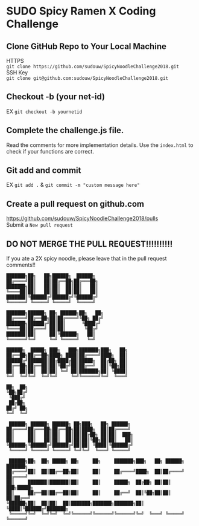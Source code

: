 # SUDO Spicy Ramen X Coding Challenge 

## Clone GitHub Repo to Your Local Machine

HTTPS  
`git clone https://github.com/sudouw/SpicyNoodleChallenge2018.git`  
SSH Key  
`git clone git@github.com:sudouw/SpicyNoodleChallenge2018.git`  

## Checkout -b (your net-id)
EX `git checkout -b yournetid`

## Complete the challenge.js file. 
Read the comments for more implementation details.
Use the `index.html` to check if your functions are 
correct.  

## Git add and commit
EX `git add .` & `git commit -m "custom message here"` 

## Create a pull request on github.com
https://github.com/sudouw/SpicyNoodleChallenge2018/pulls    
Submit a `New pull request`  
## DO NOT MERGE THE PULL REQUEST!!!!!!!!!!

If you ate a 2X spicy noodle, please leave that in the pull request comments!!

```
███████╗██╗   ██╗██████╗  ██████╗                                          
██╔════╝██║   ██║██╔══██╗██╔═══██╗                                         
███████╗██║   ██║██║  ██║██║   ██║                                         
╚════██║██║   ██║██║  ██║██║   ██║                                         
███████║╚██████╔╝██████╔╝╚██████╔╝                                         
╚══════╝ ╚═════╝ ╚═════╝  ╚═════╝                                          
                                                                           
███████╗██████╗ ██╗ ██████╗██╗   ██╗                                       
██╔════╝██╔══██╗██║██╔════╝╚██╗ ██╔╝                                       
███████╗██████╔╝██║██║      ╚████╔╝                                        
╚════██║██╔═══╝ ██║██║       ╚██╔╝                                         
███████║██║     ██║╚██████╗   ██║                                          
╚══════╝╚═╝     ╚═╝ ╚═════╝   ╚═╝                                          
                                                                           
██████╗  █████╗ ███╗   ███╗███████╗███╗   ██╗                              
██╔══██╗██╔══██╗████╗ ████║██╔════╝████╗  ██║                              
██████╔╝███████║██╔████╔██║█████╗  ██╔██╗ ██║                              
██╔══██╗██╔══██║██║╚██╔╝██║██╔══╝  ██║╚██╗██║                              
██║  ██║██║  ██║██║ ╚═╝ ██║███████╗██║ ╚████║                              
╚═╝  ╚═╝╚═╝  ╚═╝╚═╝     ╚═╝╚══════╝╚═╝  ╚═══╝                              
                                                                           
██╗  ██╗                                                                   
╚██╗██╔╝                                                                   
 ╚███╔╝                                                                    
 ██╔██╗                                                                    
██╔╝ ██╗                                                                   
╚═╝  ╚═╝                                                                   
                                                                           
 ██████╗ ██████╗ ██████╗ ██╗███╗   ██╗ ██████╗                             
██╔════╝██╔═══██╗██╔══██╗██║████╗  ██║██╔════╝                             
██║     ██║   ██║██║  ██║██║██╔██╗ ██║██║  ███╗                            
██║     ██║   ██║██║  ██║██║██║╚██╗██║██║   ██║                            
╚██████╗╚██████╔╝██████╔╝██║██║ ╚████║╚██████╔╝                            
 ╚═════╝ ╚═════╝ ╚═════╝ ╚═╝╚═╝  ╚═══╝ ╚═════╝                             
                                                                           
 ██████╗██╗  ██╗ █████╗ ██╗     ██╗     ███████╗███╗   ██╗ ██████╗ ███████╗
██╔════╝██║  ██║██╔══██╗██║     ██║     ██╔════╝████╗  ██║██╔════╝ ██╔════╝
██║     ███████║███████║██║     ██║     █████╗  ██╔██╗ ██║██║  ███╗█████╗  
██║     ██╔══██║██╔══██║██║     ██║     ██╔══╝  ██║╚██╗██║██║   ██║██╔══╝  
╚██████╗██║  ██║██║  ██║███████╗███████╗███████╗██║ ╚████║╚██████╔╝███████╗
 ╚═════╝╚═╝  ╚═╝╚═╝  ╚═╝╚══════╝╚══════╝╚══════╝╚═╝  ╚═══╝ ╚═════╝ ╚══════╝
```